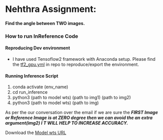 # Nehthra Assignment:  

#### Find the angle between TWO images.

### How to run InReference Code

#### Reproducing Dev environment
- I have used Tensoflow2 framework with Anaconda setup. Please find the 
[tf2_gpu.yml](https://github.com/kumarvis/NethraAngleRot/blob/main/tf2_gpu.yml) in repo to reproduce/export the environment.

#### Running Inference Script 

1. conda activate (env_name)
2. cd run_inference
3. python3 (path to model wts) (path to img1) (path to img2)
4. python3 (path to model wts) (path to img) 

As per the our conversation over the email if we are sure the 
***FIRST Image or Reference Image is at ZERO degree then we can avoid the an extra argument(img2) I
T WILL HELP TO INCREASE ACCURACY.***

Download the [Model wts URL](https://drive.google.com/drive/folders/1qum2lUz4cupirWj4KApvfWN3xb99hPVN?usp=sharing)







 

  

